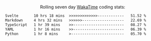 <p align="center">Rolling seven day <a href='https://wakatime.com/'> WakaTime</a> coding stats:</p>
<!--START_SECTION:waka-->

```txt
Svelte       10 hrs 18 mins  >>>>>>>>>>>>>------------   51.52 %
Markdown     4 hrs 32 mins   >>>>>>-------------------   22.69 %
TypeScript   1 hr 39 mins    >>-----------------------   08.27 %
YAML         1 hr 16 mins    >>-----------------------   06.39 %
Python       1 hr 8 mins     >------------------------   05.70 %
```

<!--END_SECTION:waka-->
